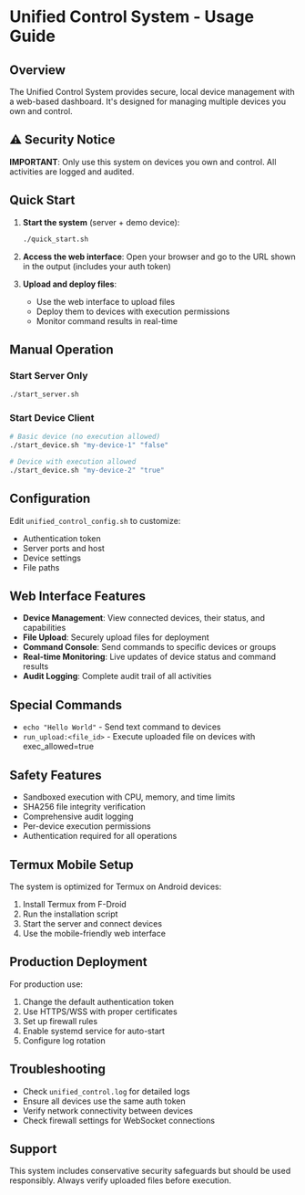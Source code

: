 # Unified Control System - Usage Guide

## Overview
The Unified Control System provides secure, local device management with a web-based dashboard. It's designed for managing multiple devices you own and control.

## ⚠️ Security Notice
**IMPORTANT**: Only use this system on devices you own and control. All activities are logged and audited.

## Quick Start

1. **Start the system** (server + demo device):
   ```bash
   ./quick_start.sh
   ```

2. **Access the web interface**:
   Open your browser and go to the URL shown in the output (includes your auth token)

3. **Upload and deploy files**:
   - Use the web interface to upload files
   - Deploy them to devices with execution permissions
   - Monitor command results in real-time

## Manual Operation

### Start Server Only
```bash
./start_server.sh
```

### Start Device Client
```bash
# Basic device (no execution allowed)
./start_device.sh "my-device-1" "false"

# Device with execution allowed
./start_device.sh "my-device-2" "true"
```

## Configuration

Edit `unified_control_config.sh` to customize:
- Authentication token
- Server ports and host
- Device settings
- File paths

## Web Interface Features

- **Device Management**: View connected devices, their status, and capabilities
- **File Upload**: Securely upload files for deployment
- **Command Console**: Send commands to specific devices or groups
- **Real-time Monitoring**: Live updates of device status and command results
- **Audit Logging**: Complete audit trail of all activities

## Special Commands

- `echo "Hello World"` - Send text command to devices
- `run_upload:<file_id>` - Execute uploaded file on devices with exec_allowed=true

## Safety Features

- Sandboxed execution with CPU, memory, and time limits
- SHA256 file integrity verification
- Comprehensive audit logging
- Per-device execution permissions
- Authentication required for all operations

## Termux Mobile Setup

The system is optimized for Termux on Android devices:

1. Install Termux from F-Droid
2. Run the installation script
3. Start the server and connect devices
4. Use the mobile-friendly web interface

## Production Deployment

For production use:
1. Change the default authentication token
2. Use HTTPS/WSS with proper certificates
3. Set up firewall rules
4. Enable systemd service for auto-start
5. Configure log rotation

## Troubleshooting

- Check `unified_control.log` for detailed logs
- Ensure all devices use the same auth token
- Verify network connectivity between devices
- Check firewall settings for WebSocket connections

## Support

This system includes conservative security safeguards but should be used responsibly. Always verify uploaded files before execution.
